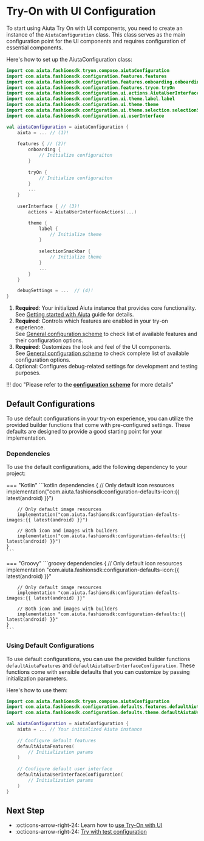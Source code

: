 # Try-On with UI Configuration

To start using Aiuta Try On with UI components, you need to create an instance of the `AiutaConfiguration` class. This class serves as the main configuration point for the UI components and requires configuration of essential components.

Here's how to set up the AiutaConfiguration class:

```kotlin
import com.aiuta.fashionsdk.tryon.compose.aiutaConfiguration
import com.aiuta.fashionsdk.configuration.features.features
import com.aiuta.fashionsdk.configuration.features.onboarding.onboarding
import com.aiuta.fashionsdk.configuration.features.tryon.tryOn
import com.aiuta.fashionsdk.configuration.ui.actions.AiutaUserInterfaceActions
import com.aiuta.fashionsdk.configuration.ui.theme.label.label
import com.aiuta.fashionsdk.configuration.ui.theme.theme
import com.aiuta.fashionsdk.configuration.ui.theme.selection.selectionSnackbar
import com.aiuta.fashionsdk.configuration.ui.userInterface

val aiutaConfiguration = aiutaConfiguration {
    aiuta = ... // (1)!
    
    features { // (2)!
        onboarding {
            // Initialize configuraiton
        }
        
        tryOn {
            // Initialize configuraiton
        }
        ...
    }
    
    userInterface { // (3)!
        actions = AiutaUserInterfaceActions(...)

        theme {
            label {
                // Initialize theme
            }
            
            selectionSnackbar {
                // Initialize theme
            }
            ...
        }
    }

    debugSettings = ...  // (4)!
}
```

1. __Required__: Your initialized Aiuta instance that provides core functionality.  
See [Getting started with Aiuta](/sdk/android/base/aiuta-getting-started.md) guide for details.
2. __Required__: Controls which features are enabled in your try-on experience.  
See [General configuration scheme](/sdk/developer/configuration/features/index.md) to check list of available features and their configuration options.
3. __Required__: Customizes the look and feel of the UI components.  
See [General configuration scheme](/sdk/developer/configuration/ui/index.md) to check complete list of available configuration options.
4. Optional: Configures debug-related settings for development and testing purposes.


!!! doc "Please refer to the [__configuration scheme__](/sdk/developer/configuration/index.md) for more details"

## Default Configurations

To use default configurations in your try-on experience, you can utilize the provided builder functions that come with pre-configured settings. These defaults are designed to provide a good starting point for your implementation.


### Dependencies

To use the default configurations, add the following dependency to your project:

=== "Kotlin"
    ```kotlin
    dependencies {
        // Only default icon resources
        implementation("com.aiuta.fashionsdk:configuration-defaults-icon:{{ latest(android) }}")

        // Only default image resources
        implementation("com.aiuta.fashionsdk:configuration-defaults-images:{{ latest(android) }}")

        // Both icon and images with builders
        implementation("com.aiuta.fashionsdk:configuration-defaults:{{ latest(android) }}")
    }
    ```

=== "Groovy"
    ```groovy
    dependencies {
        // Only default icon resources
        implementation "com.aiuta.fashionsdk:configuration-defaults-icon:{{ latest(android) }}"

        // Only default image resources
        implementation "com.aiuta.fashionsdk:configuration-defaults-images:{{ latest(android) }}"

        // Both icon and images with builders
        implementation "com.aiuta.fashionsdk:configuration-defaults:{{ latest(android) }}"
    }
    ```

### Using Default Configurations

To use default configurations, you can use the provided builder functions `defaultAiutaFeatures` and `defaultAiutaUserInterfaceConfiguration`. These functions come with sensible defaults that you can customize by passing initialization parameters.

Here's how to use them:


```kotlin
import com.aiuta.fashionsdk.tryon.compose.aiutaConfiguration
import com.aiuta.fashionsdk.configuration.defaults.features.defaultAiutaFeatures
import com.aiuta.fashionsdk.configuration.defaults.theme.defaultAiutaUserInterfaceConfiguration

val aiutaConfiguration = aiutaConfiguration {
    aiuta = ... // Your initialized Aiuta instance
    
    // Configure default features
    defaultAiutaFeatures(
        // Initialization params
    )
    
    // Configure default user interface
    defaultAiutaUserInterfaceConfiguration(
        // Initialization params
    )
}
```

## Next Step

<div class="grid cards" markdown>

- :octicons-arrow-right-24: Learn how to [use Try-On with UI](/sdk/android/tryon-ui/basic-usage.md)
- :octicons-arrow-right-24: [Try with test configuration](/sdk/android/tryon-ui/quick-test.md)

</div>
